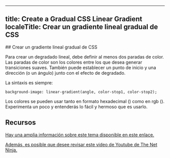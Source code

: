  ---
 title: Create a Gradual CSS Linear Gradient
 localeTitle: Crear un gradiente lineal gradual de CSS
---
\## Crear un gradiente lineal gradual de CSS

Para crear un degradado lineal, debe definir al menos dos paradas de color. Las paradas de color son los colores entre los que desea generar transiciones suaves. También puede establecer un punto de inicio y una dirección (o un ángulo) junto con el efecto de degradado.

La sintaxis es siempre:
```
background-image: linear-gradient(angle, color-stop1, color-stop2); 
```

Los colores se pueden usar tanto en formato hexadecimal () como en rgb (). Experimenta un poco y entenderás lo fácil y hermoso que es usarlo.

## Recursos

[Hay una amplia información sobre este tema disponible en este enlace.](https://www.w3schools.com/css/css3_gradients.asp)

[Además, es posible que desee revisar este video de Youtube de The Net Ninja.](https://www.youtube.com/watch?v=wTk4Wuckd0U)